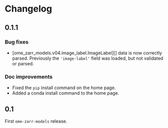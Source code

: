 # Changelog

## 0.1.1

### Bug fixes

- [ome_zarr_models.v04.image_label.ImageLabel][] data is now correctly parsed.
  Previously the `'image-label'` field was loaded, but not validated or parsed.

### Doc improvements

- Fixed the `pip` install command on the home page.
- Added a conda install command to the home page.

## 0.1

First `ome-zarr-models` release.
